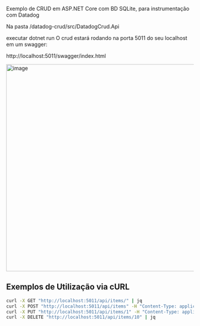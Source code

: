 Exemplo de CRUD em ASP.NET Core com BD SQLite, para instrumentação com Datadog

Na pasta 
/datadog-crud/src/DatadogCrud.Api

executar 
dotnet run 
O crud estará rodando na porta 5011 do seu localhost em um swagger:

http://localhost:5011/swagger/index.html

<img width="1215" height="556" alt="image" src="https://github.com/user-attachments/assets/1f6e3039-6d2c-47e3-ad5f-ab6d05f72d94" />


## Exemplos de Utilização via cURL

```bash
curl -X GET "http://localhost:5011/api/items/" | jq
curl -X POST "http://localhost:5011/api/items" -H "Content-Type: application/json" -d "{\"name\":\"Caneta\",\"description\":\"Verde\"}" | jq
curl -X PUT "http://localhost:5011/api/items/1" -H "Content-Type: application/json" -d "{\"id\":1, \"name\":\"Caneta Preta\", \"description\":\"Ponta fina\"}" | jq
curl -X DELETE "http://localhost:5011/api/items/10" | jq
